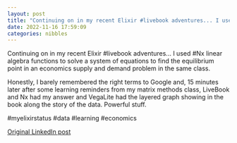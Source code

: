 ```yaml
---
layout: post
title: "Continuing on in my recent Elixir #livebook adventures... I used #Nx linear algebra functions to solve a system of equations to find the equilibrium point in an economics supply and demand problem in the same class."
date: 2022-11-16 17:59:09
categories: nibbles
---
```


Continuing on in my recent Elixir #livebook adventures... I used #Nx linear algebra functions to solve a system of equations to find the equilibrium point in an economics supply and demand problem in the same class.

Honestly, I barely remembered the right terms to Google and, 15 minutes later after some learning reminders from my matrix methods class, LiveBook and Nx had my answer and VegaLite had the layered graph showing in the book along the story of the data. Powerful stuff.

#myelixirstatus #data #learning #economics

[Original LinkedIn post](https://www.linkedin.com/feed/update/urn%3Ali%3Ashare%3A6998706038950567936)
